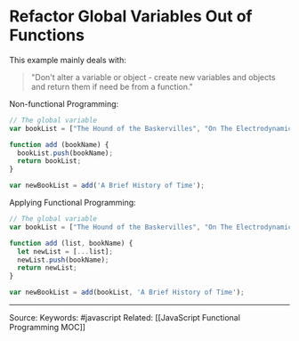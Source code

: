 # Refactor Global Variables Out of Functions
This example mainly deals with: 
> "Don't alter a variable or object - create new variables and objects and return them if need be from a function."

Non-functional Programming:
```js
// The global variable
var bookList = ["The Hound of the Baskervilles", "On The Electrodynamics of Moving Bodies", "Philosophiæ Naturalis Principia Mathematica", "Disquisitiones Arithmeticae"];

function add (bookName) {
  bookList.push(bookName);
  return bookList;
}

var newBookList = add('A Brief History of Time');
```

Applying Functional Programming:
```js
// The global variable
var bookList = ["The Hound of the Baskervilles", "On The Electrodynamics of Moving Bodies", "Philosophiæ Naturalis Principia Mathematica", "Disquisitiones Arithmeticae"];

function add (list, bookName) {
  let newList = [...list];
  newList.push(bookName);
  return newList;
}

var newBookList = add(bookList, 'A Brief History of Time');
```

---
Source:
Keywords: #javascript 
Related: [[JavaScript Functional Programming MOC]]